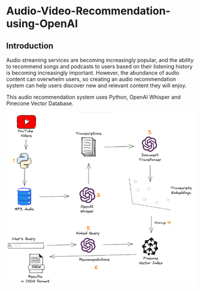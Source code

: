 # Audio-Video-Recommendation-using-OpenAI

## Introduction

Audio streaming services are becoming increasingly popular, and the ability to recommend songs and podcasts to users based on their listening history is becoming increasingly important. However, the abundance of audio content can overwhelm users, so creating an audio recommendation system can help users discover new and relevant content they will enjoy.

This audio recommendation system uses Python, OpenAI Whisper and Pinecone Vector Database.

![Img](https://github.com/abhamidi-1234/Audio-Video-Recommendation-using-OpenAI/blob/main/Capture3.PNG)
